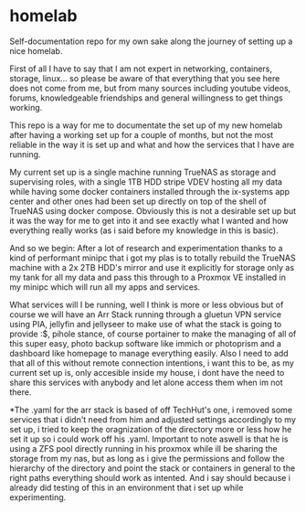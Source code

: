 # homelab
Self-documentation repo for my own sake along the journey of setting up a nice homelab.

First of all I have to say that I am not expert in networking, containers, storage, linux... so please be aware of that everything that you see here does not come from me, but from many sources including youtube videos, forums, knowledgeable friendships and general willingness to get things working.

This repo is a way for me to documentate the set up of my new homelab after having a working set up for a couple of months, but not the most reliable in the way it is set up and what and how the services that I have are running.

My current set up is a single machine running TrueNAS as storage and supervising roles, with a single 1TB HDD stripe VDEV hosting all my data while having some docker containers installed through the ix-systems app center and other ones had been set up directly on top of the shell of TrueNAS using docker compose. Obviously this is not a desirable set up but it was the way for me to get into it and see exactly what I wanted and how everything really works (as i said before my knowledge in this is basic).

And so we begin: After a lot of research and experimentation thanks to a kind of performant minipc that i got my plas is to totally rebuild the TrueNAS machine with a 2x 2TB HDD's mirror and use it explicitly for storage only as my tank for all my data and pass this through to a Proxmox VE installed in my minipc which will run all my apps and services.

What services will I be running, well I think is more or less obvious but of course we will have an Arr Stack running through a gluetun VPN service using PIA, jellyfin and jellyseer to make use of what the stack is going to provide :$, pihole stance, of course portainer to make the managing of all of this super easy, photo backup software like immich or photoprism and a dashboard like homepage to manage everything easily. Also I need to add that all of this without remote connection intentions, i want this to be, as my current set up is, only accesible inside my house, i dont have the need to share this services with anybody and let alone access them when im not there.

*The .yaml for the arr stack is based of off TechHut's one, i removed some services that i didn't need from him and adjusted settings accordingly to my set up, i tried to keep the oragnization of the directory more or less how he set it up so i could work off his .yaml. Important to note aswell is that he is using a ZFS pool directly running in his proxmox while ill be sharing the storage from my nas, but as long as i give the permissions and follow the hierarchy of the directory and point the stack or containers in general to the right paths everything should work as intented. And i say should because i already did testing of this in an environment that i set up while experimenting. 


